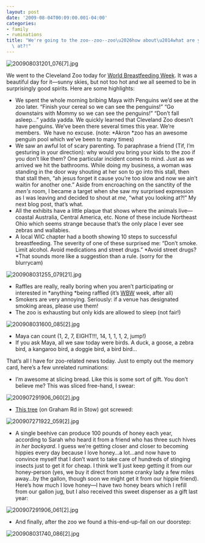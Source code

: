 ```yaml
---
layout: post
date: '2009-08-04T00:09:00.001-04:00'
categories:
- family
- ruminations
title: "We're going to the zoo--zoo--zoo\u2026how about\u2014what are you looking\
  \ at?!"
---
```



![200908031201_076[7].jpg](/assets/2009/200908031201_076[7].jpg)

We went to the Cleveland Zoo today for [World Breastfeeding Week](http://worldbreastfeedingweek.org/). It was a beautiful day for it—sunny skies, but not too hot and we all seemed to be in surprisingly good spirits. Here are some highlights:  <ul>   <li>We spent the whole morning bribing Maya with Penguins we’d see at the zoo later. “Finish your cereal so we can see the penguins!” “Go downstairs with Mommy so we can see the penguins!” “Don’t fall asleep…” yadda yadda. We quickly learned that Cleveland Zoo doesn’t have penguins. We’ve been there several times this year. We’re members.&#160; We have no excuse. (note: *Akron *zoo has an awesome penguin pool which we’ve been to many times) </li>    <li>We saw an awful lot of scary parenting. To paraphrase a friend (Tif, I’m gesturing in your direction): why would you bring your kids to the zoo if you don’t like them? One particular incident comes to mind. Just as we arrived we hit the bathrooms. While doing my business, a woman was standing in the door way shouting at her son to go into this stall, then that stall then, “ah jesus forget it cause you’re too slow and now we ain’t waitin for another one.” Aside from encroaching on the sanctity of the *men's* room, I became a target when she saw my surprised expression as I was leaving and decided to shout at *me*, “what you looking at?!” My next blog post, that’s what. </li>    <li>All the exhibits have a little plaque that shows where the animals live—coastal Australia, Central America, etc. None of these include Northeast Ohio which seems strange because that’s the only place I ever see zebras and wallabies. </li>    <li>A local WIC chapter had a booth showing 10 steps to successful breastfeeding. The severity of one of these surprised me: “Don’t smoke. Limit alcohol. Avoid medications and street drugs.” *Avoid street drugs? *That sounds more like a suggestion than a rule. (sorry for the blurrycam) </li> </ul>

![200908031255_079[21].jpg](/assets/2009/200908031255_079[21].jpg)   <ul>   <li>Raffles are really, really boring when you aren’t participating or interested in *anything *being raffled (it’s [WBW](http://worldbreastfeedingweek.org/) week, after all) </li>    <li>Smokers are very annoying. Seriously: if a venue has designated smoking areas, please use them! </li>    <li>The zoo is exhausting but only kids are allowed to sleep (not fair!) </li> </ul>

![200908031600_085[2].jpg](/assets/2009/200908031600_085[2].jpg)   <ul>   <li>Maya can count (1, 2, 7, EIGHT!!!, 14, 1, 1, 1, 2, jump!) </li>    <li>If you ask Maya, all we saw today were birds. A duck, a goose, a zebra bird, a kangaroo bird, a doggie bird, a bird bird… </li> </ul>

That’s all I have for zoo-related news today. Just to empty out the memory card, here’s a few unrelated ruminations:  <ul>   <li>I’m awesome at slicing bread. Like this is some sort of gift. You don’t believe me? This was sliced free-hand, I swear: </li> </ul>

![200907291906_060[2].jpg](/assets/2009/200907291906_060[2].jpg)   <ul>   <li>[This tree](http://maps.google.com/maps?f=q&source=s_q&hl=en&geocode=&q=&gl=us&ie=UTF8&ll=41.166306,-81.395806&spn=0,359.989067&t=h&z=17&layer=c&cbll=41.166309,-81.395928&panoid=8T8JJUBAggRZ738GKR5hZQ&cbp=12,66.99,,0,-11.52) (on Graham Rd in Stow) got screwed: </li> </ul>

![200907271922_059[2].jpg](/assets/2009/200907271922_059[2].jpg)   <ul>   <li>A single beehive can produce 100 pounds of honey each year, according to Sarah who heard it from a friend who has three such hives *in her backyard*. I guess we’re getting closer and closer to becoming hippies every day because I love honey…a lot…and now have to convince myself that I don’t want to take care of hundreds of stinging insects just to get it for cheap. I think we’ll just keep getting it from our honey-person (yes, we buy it direct from some cranky lady a few miles away…by the gallon, though soon we might get it from our hippie friend). Here’s how much I love honey—I have two honey bears which I refill from our gallon jug, but I also received this sweet dispenser as a gift last year: </li> </ul>

![200907291906_061[2].jpg](/assets/2009/200907291906_061[2].jpg)   <ul>   <li>And finally, after the zoo we found a this-end-up-fail on our doorstep: </li> </ul>

![200908031740_086[2].jpg](/assets/2009/200908031740_086[2].jpg)